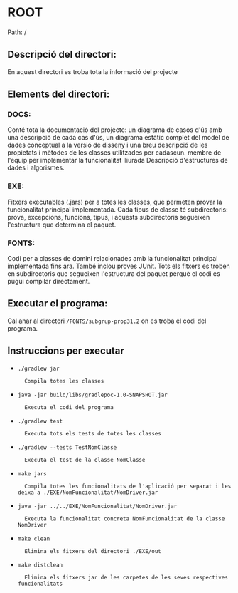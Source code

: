 # ROOT

Path: /

## Descripció del directori:
En aquest directori es troba tota la informació del projecte

## Elements del directori:

### DOCS:
Conté tota la documentació del projecte: un diagrama de casos d'ús amb una descripció de cada cas d'ús, un diagrama estàtic complet del model de dades conceptual a la versió de disseny i una breu descripció de les propietats i mètodes de les classes utilitzades per cadascun. membre de l'equip per implementar la funcionalitat lliurada Descripció d'estructures de dades i algorismes.

### EXE:
Fitxers executables (.jars) per a totes les classes, que permeten provar la funcionalitat principal implementada. Cada tipus de classe té subdirectoris: prova, excepcions, funcions, tipus, i aquests subdirectoris segueixen l'estructura que determina el paquet.

### FONTS:
Codi per a classes de domini relacionades amb la funcionalitat principal implementada fins ara. També inclou proves JUnit. Tots els fitxers es troben en subdirectoris que segueixen l'estructura del paquet perquè el codi es pugui compilar directament.

## Executar el programa:
Cal anar al directori `/FONTS/subgrup-prop31.2` on es troba el codi del programa.

## Instruccions per executar
- `./gradlew jar`

		Compila totes les classes

- `java -jar build/libs/gradlepoc-1.0-SNAPSHOT.jar`

		Executa el codi del programa

- `./gradlew test`

		Executa tots els tests de totes les classes

- `./gradlew --tests TestNomClasse`
		
		Executa el test de la classe NomClasse

- `make jars`
		
		Compila totes les funcionalitats de l'aplicació per separat i les deixa a ./EXE/NomFuncionalitat/NomDriver.jar

- `java -jar ../../EXE/NomFuncionalitat/NomDriver.jar`

		Executa la funcionalitat concreta NomFuncionalitat de la classe NomDriver

- `make clean`
		
		Elimina els fitxers del directori ./EXE/out

- `make distclean`
		
		Elimina els fitxers jar de les carpetes de les seves respectives funcionalitats